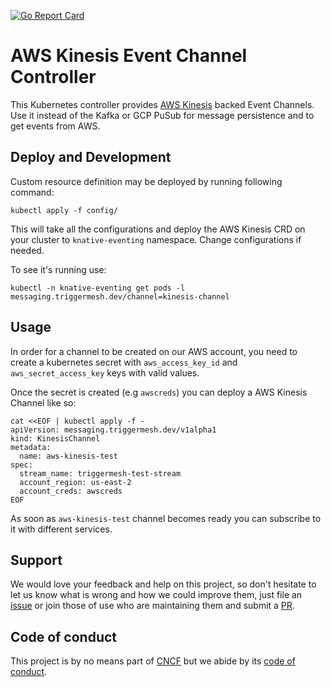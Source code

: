 [![Go Report Card](https://goreportcard.com/badge/github.com/triggermesh/aws-kinesis-channel)](https://goreportcard.com/report/github.com/triggermesh/aws-kinesis-channel)

# AWS Kinesis Event Channel Controller

This Kubernetes controller provides [AWS Kinesis](https://aws.amazon.com/kinesis/) backed Event Channels. Use it instead of the Kafka or GCP PuSub for message persistence and to get events from AWS.

## Deploy and Development

Custom resource definition may be deployed by running following command:

```
kubectl apply -f config/
```

This will take all the configurations and deploy the AWS Kinesis CRD on your cluster to `knative-eventing` namespace. Change configurations if needed.

To see it's running use:

```
kubectl -n knative-eventing get pods -l messaging.triggermesh.dev/channel=kinesis-channel
```

## Usage

In order for a channel to be created on our AWS account, you need to create a kubernetes secret with `aws_access_key_id` and `aws_secret_access_key` keys with valid values. 

Once the secret is created (e.g `awscreds`) you can deploy a AWS Kinesis Channel like so:

```
cat <<EOF | kubectl apply -f -
apiVersion: messaging.triggermesh.dev/v1alpha1
kind: KinesisChannel
metadata:
  name: aws-kinesis-test
spec:
  stream_name: triggermesh-test-stream
  account_region: us-east-2
  account_creds: awscreds
EOF
```

As soon as `aws-kinesis-test` channel becomes ready you can subscribe to it with different services.

## Support

We would love your feedback and help on this project, so don't hesitate to let us know what is wrong and how we could improve them, just file an [issue](https://github.com/triggermesh/aws-kinesis-channel/issues/new) or join those of use who are maintaining them and submit a [PR](https://github.com/triggermesh/aws-kinesis-channel/compare).

## Code of conduct

This project is by no means part of [CNCF](https://www.cncf.io/) but we abide by its [code of conduct](https://github.com/cncf/foundation/blob/master/code-of-conduct.md).



